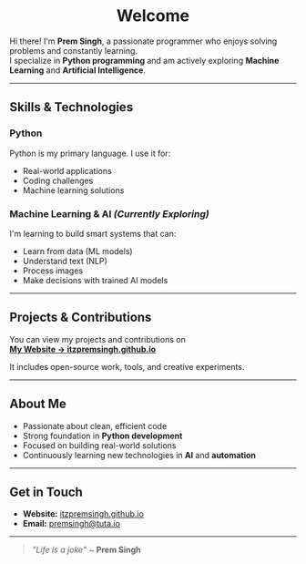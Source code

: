 <h1 align="center">Welcome</h1>

Hi there! I'm **Prem Singh**, a passionate programmer who enjoys solving problems and constantly learning.  
I specialize in **Python programming** and am actively exploring **Machine Learning** and **Artificial Intelligence**.

---

## Skills & Technologies

### Python

Python is my primary language. I use it for:

- Real-world applications  
- Coding challenges  
- Machine learning solutions  

### Machine Learning & AI *(Currently Exploring)*

I'm learning to build smart systems that can:

- Learn from data (ML models)  
- Understand text (NLP)  
- Process images  
- Make decisions with trained AI models  

---

## Projects & Contributions

You can view my projects and contributions on  
**[My Website → itzpremsingh.github.io](https://silentcoderhere.github.io/website)**

It includes open-source work, tools, and creative experiments.

---

## About Me

- Passionate about clean, efficient code  
- Strong foundation in **Python development**  
- Focused on building real-world solutions  
- Continuously learning new technologies in **AI** and **automation**

---

## Get in Touch

- **Website:** [itzpremsingh.github.io](https://itzpremsingh.github.io/website)  
- **Email:** premsingh@tuta.io

---

> _"Life is a joke"_ ~ **Prem Singh**

